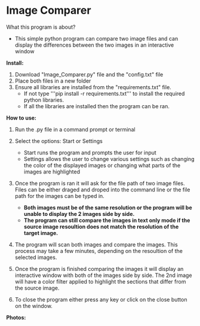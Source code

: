 # Image Comparer

What this program is about?
  * This simple python program can compare two image files and can display the differences between the two images in an interactive window 
 
**Install:**
  1. Download "Image_Comparer.py" file and the "config.txt" file
  2. Place both files in a new folder 
  3. Ensure all libraries are installed from the "requirements.txt" file.
     - If not type '''pip install -r requirements.txt''' to install the required python libraries.
     - If all the libraries are installed then the program can be ran.


**How to use:**
  1. Run the .py file in a command prompt or terminal 
 
  2. Select the options: Start or Settings 
     - Start runs the program and prompts the user for input
     - Settings allows the user to change various settings such as changing the color of the displayed images or changing what parts of the images are         highlighted 
    
  3. Once the program is ran it will ask for the file path of two image files. Files can be either draged and droped into the command line or the file path for the images can be typed in.
       - **Both images must be of the same resolution or the program will be unable to display the 2 images side by side.**
       - **The program can still compare the images in text only mode if the source image resoultion does not match the resolution of the target image.**
  
  4. The program will scan both images and compare the images. This process may take a few minutes, depending on the resoultion of the selected images.
 
  5. Once the program is finished comparing the images it will display an interactive window with both of the images side by side. The 2nd image will have a color filter applied to highlight the sections that differ from the source image.
 
  6. To close the program either press any key or click on the close button on the window.


**Photos:**
